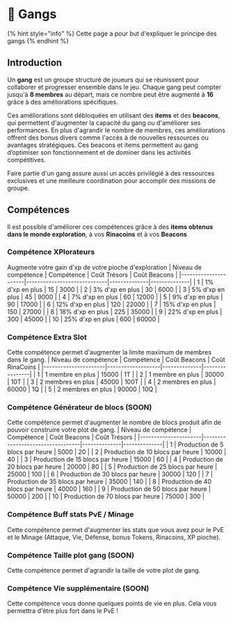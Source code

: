 # 👥 Gangs
{% hint style="info" %} Cette page a pour but d'expliquer le principe des gangs {% endhint %}
## Introduction

Un **gang** est un groupe structuré de joueurs qui se réunissent pour collaborer et progresser ensemble dans le jeu. Chaque gang peut compter jusqu'à **8 membres** au départ, mais ce nombre peut être augmenté à **16** grâce à des améliorations spécifiques.

Ces améliorations sont débloquées en utilisant des **items** et des **beacons**, qui permettent d'augmenter la capacité du gang ou d'améliorer ses performances. En plus d'agrandir le nombre de membres, ces améliorations offrent des bonus divers comme l'accès à de nouvelles ressources ou avantages stratégiques. Ces beacons et items permettent au gang d’optimiser son fonctionnement et de dominer dans les activités compétitives.

Faire partie d'un gang assure aussi un accès privilégié à des ressources exclusives et une meilleure coordination pour accomplir des missions de groupe.

## Compétences

Il est possible d'améliorer ces compétences grâce à des **items obtenus dans le monde exploration**, à vos **Rinacoins** et à vos **Beacons**

### Compétence XPlorateurs

Augmente votre gain d'xp de votre pioche d'exploration
| Niveau de compétence | Compétence                        | Coût Trésors | Coût Beacons |
|----------------------|-----------------------------|--------------|--------------|
|                    1 | 1% d'xp en plus             |           15 |         3000 |
|                    2 | 3% d'xp en plus             |           30 |         6000 |
|                    3 | 5% d'xp en plus             |           45 |         9000 |
|                    4 | 7% d'xp en plus             |           60 |        12000 |
|                    5 | 9% d'xp en plus             |           90 |        17000 |
|                    6 | 12% d'xp en plus            |          120 |        22000 |
|                    7 | 15% d'xp en plus            |          150 |        27000 |
|                    8 | 18% d'xp en plus            |          225 |        35000 |
|                    9 | 22% d'xp en plus            |          300 |        45000 |
|                   10 | 25% d'xp en plus            |          600 |        60000 |

### Compétence Extra Slot

Cette compétence permet d'augmenter la limite maximum de membres dans le gang.
| Niveau de compétence | Compétence              | Coût Beacons | Coût RinaCoins |
|----------------------|-------------------|--------------|----------------|
|                    1 | 1 membre en plus  |        15000 | 1T             |
|                    2 | 1 membre en plus  |        30000 | 10T            |
|                    3 | 2 membres en plus |        45000 | 100T           |
|                    4 | 2 membres en plus |        60000 | 1Q             |
|                    5 | 2 membres en plus |        90000 | 10Q            |

### Compétence Générateur de blocs (SOON)

Cette compétence permet d'augmenter le nombre de blocs produit afin de pouvoir construire votre plot de gang.
| Niveau de compétence | Compétence                             | Coût Beacons | Coût Trésors |
|----------------------|----------------------------------|--------------|--------------|
|                    1 | Production de 5 blocs par heure  |         5000 |           20 |
|                    2 | Production de 10 blocs par heure |        10000 |           40 |
|                    3 | Production de 15 blocs par heure |        15000 |           60 |
|                    4 | Production de 20 blocs par heure |        20000 |           80 |
|                    5 | Production de 25 blocs par heure |        25000 |          100 |
|                    6 | Production de 30 blocs par heure |        30000 |          120 |
|                    7 | Production de 35 blocs par heure |        35000 |          140 |
|                    8 | Production de 40 blocs par heure |        40000 |          160 |
|                    9 | Production de 50 blocs par heure |        50000 |          200 |
|                   10 | Production de 70 blocs par heure |        75000 |          300 |

### Compétence Buff stats PvE / Minage

Cette compétence permet d'augmenter les stats que vous avez pour le PvE et le Minage (Attaque, Vie, Défense, bonus Tokens, Rinacoins, XP pioche).

### Compétence Taille plot gang (SOON)

Cette compétence permet d'agrandir la taille de votre plot de gang.

### Compétence Vie supplémentaire (SOON)

Cette compétence vous donne quelques points de vie en plus. Cela vous permettra d'être plus fort dans le PvE !
